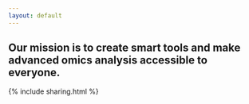 ```yaml
---
layout: default
---
```


## Our mission is to create smart tools and make advanced omics analysis accessible to everyone.

{% include sharing.html %}
